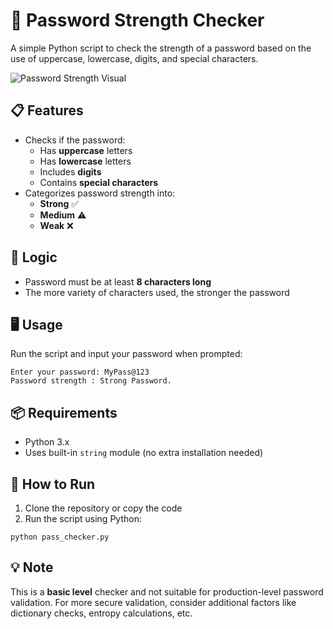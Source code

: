 # 🔐 Password Strength Checker

A simple Python script to check the strength of a password based on the use of uppercase, lowercase, digits, and special characters.

![Password Strength Visual](https://i.ytimg.com/vi/iJ01q-sRJAw/maxresdefault.jpg)

## 📋 Features

- Checks if the password:
  - Has **uppercase** letters
  - Has **lowercase** letters
  - Includes **digits**
  - Contains **special characters**
- Categorizes password strength into:
  - **Strong** ✅
  - **Medium** ⚠️
  - **Weak** ❌

## 🧠 Logic

- Password must be at least **8 characters long**
- The more variety of characters used, the stronger the password

## 🖥️ Usage

Run the script and input your password when prompted:

```
Enter your password: MyPass@123  
Password strength : Strong Password.
```

## 📦 Requirements

- Python 3.x
- Uses built-in `string` module (no extra installation needed)

## 🚀 How to Run

1. Clone the repository or copy the code
2. Run the script using Python:

```
python pass_checker.py
```

## 💡 Note

This is a **basic level** checker and not suitable for production-level password validation. For more secure validation, consider additional factors like dictionary checks, entropy calculations, etc.

